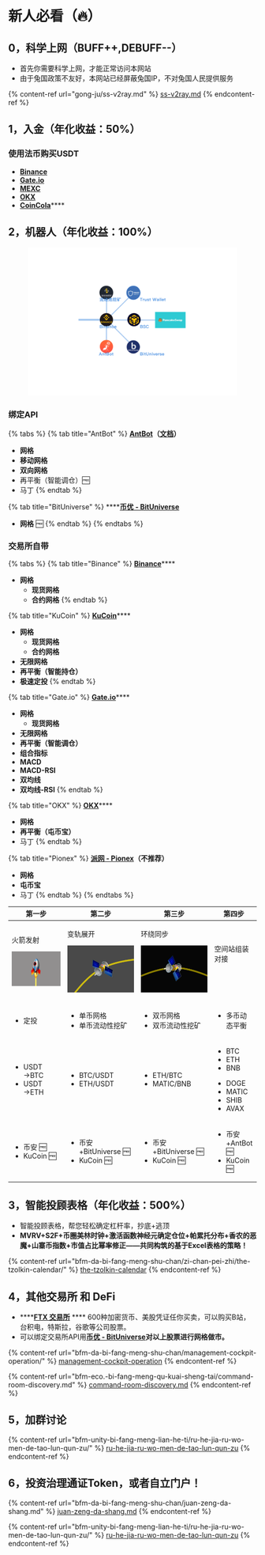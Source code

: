 # 新人必看（🔥）

## 0，科学上网（BUFF++,DEBUFF--）

* 首先你需要科学上网，才能正常访问本网站
* 由于兔国政策不友好，本网站已经屏蔽兔国IP，不对兔国人民提供服务

{% content-ref url="gong-ju/ss-v2ray.md" %}
[ss-v2ray.md](gong-ju/ss-v2ray.md)
{% endcontent-ref %}

## 1，入金（年化收益：50%）

### **使用法币购买USDT**

* ****[**Binance**](https://www.binance.com/zh-CN)****
* ****[**Gate.io**](https://www.gate.io/zh-cn)****
* ****[**MEXC**](https://www.mexc.com/zh-cn)****
* ****[**OKX**](https://www.okx.com/)****
* [**CoinCola**](https://www.coincola.com/?lang=zh-CN)****

## 2，机器人（年化收益：100%）

<figure><img src=".gitbook/assets/币安生态.png" alt=""><figcaption></figcaption></figure>

### 绑定API

{% tabs %}
{% tab title="AntBot" %}
[**AntBot**](https://antrade.io/)**（**[**文档**](https://antrade.io/guide/docs/cn)**）**

* **网格**
* **移动网格**
* **双向网格**
* 再平衡（智能调仓）🆓
* 马丁
{% endtab %}

{% tab title="BitUniverse" %}
****[**币优 - BitUniverse**](https://www.bituniverse.org/zh-CN/index.html)

* **网格** 🆓
{% endtab %}
{% endtabs %}

### 交易所自带

{% tabs %}
{% tab title="Binance" %}
[**Binance**](https://www.binance.com/zh-CN)****

* **网格**
  * **现货网格**
  * **合约网格**
{% endtab %}

{% tab title="KuCoin" %}
[**KuCoin**](https://www.kucoin.com/)****

* **网格**
  * **现货网格**
  * **合约网格**
* **无限网格**
* **再平衡（智能持仓）**
* **极速定投**
{% endtab %}

{% tab title="Gate.io" %}
[**Gate.io**](https://www.gate.io/zh-cn)****

* **网格**
  * **现货网格**
* **无限网格**
* **再平衡（智能调仓）**
* **组合指标**
* **MACD**
* **MACD-RSI**
* **双均线**
* **双均线-RSI**
{% endtab %}

{% tab title="OKX" %}
[**OKX**](https://www.okx.com/)****

* **网格**
* **再平衡（屯币宝）**
* 马丁
{% endtab %}

{% tab title="Pionex" %}
[**派网 - Pionex**](https://www.pionex.cc/zh-CN/sign/ref/NxwM4W0S)**（不推荐）**

* **网格**
* **屯币宝**
* 马丁
{% endtab %}
{% endtabs %}

| 第一步                                                           | 第二步                                                           | 第三步                                                           | 第四步                                                                                                                |
| ------------------------------------------------------------- | ------------------------------------------------------------- | ------------------------------------------------------------- | ------------------------------------------------------------------------------------------------------------------ |
| <p>火箭发射</p><p><img src=".gitbook/assets/火箭发射.png" alt=""></p> | <p>变轨展开</p><p><img src=".gitbook/assets/变轨展开.png" alt=""></p> | <p>环绕同步</p><p><img src=".gitbook/assets/环绕同步.png" alt=""></p> | <p>空间站组装对接</p><p><img src=".gitbook/assets/空间站组装对接.png" alt=""></p>                                                |
| <ul><li>定投</li></ul>                                          | <ul><li>单币网格</li><li>单币流动性挖矿</li></ul>                        | <p></p><ul><li>双币网格</li><li>双币流动性挖矿<br></li></ul>             | <ul><li>多币动态平衡</li></ul>                                                                                           |
| <ul><li>USDT<br>->BTC</li><li>USDT<br>->ETH</li></ul>         | <ul><li>BTC/USDT</li><li>ETH/USDT</li></ul>                   | <ul><li>ETH/BTC</li><li>MATIC/BNB</li></ul>                   | <p></p><ul><li>BTC</li><li>ETH</li><li>BNB</li></ul><ul><li>DOGE</li><li>MATIC</li><li>SHIB</li><li>AVAX</li></ul> |
| <ul><li>币安 🆓</li><li>KuCoin 🆓</li></ul>                     | <ul><li>币安+BitUniverse 🆓</li><li>KuCoin 🆓</li></ul>         | <ul><li>币安+BitUniverse 🆓</li><li>KuCoin 🆓</li></ul>         | <ul><li>币安+AntBot 🆓</li><li>KuCoin 🆓</li></ul>                                                                   |

## 3，智能投顾表格（年化收益：500%）

* 智能投顾表格，帮您轻松确定杠杆率，抄底+逃顶
* **MVRV+S2F+币圈美林时钟+激活函数神经元确定仓位+帕累托分布+香农的恶魔+山寨币指数+市值占比幂率修正——共同构筑的基于Excel表格的策略！**

{% content-ref url="bfm-da-bi-fang-meng-shu-chan/zi-chan-pei-zhi/the-tzolkin-calendar/" %}
[the-tzolkin-calendar](bfm-da-bi-fang-meng-shu-chan/zi-chan-pei-zhi/the-tzolkin-calendar/)
{% endcontent-ref %}

## 4，其他交易所 和 DeFi

* ****[**FTX 交易所**](https://ftx.com/#a=45676115) **** 600种加密货币、美股凭证任你买卖，可以购买B站，台积电，特斯拉，谷歌等公司股票。
* 可以绑定交易所API用[**币优 - BitUniverse**](https://www.bituniverse.org/zh-CN/index.html)**对以上股票进行网格做市。**

{% content-ref url="bfm-da-bi-fang-meng-shu-chan/management-cockpit-operation/" %}
[management-cockpit-operation](bfm-da-bi-fang-meng-shu-chan/management-cockpit-operation/)
{% endcontent-ref %}

{% content-ref url="bfm-eco.-bi-fang-meng-qu-kuai-sheng-tai/command-room-discovery.md" %}
[command-room-discovery.md](bfm-eco.-bi-fang-meng-qu-kuai-sheng-tai/command-room-discovery.md)
{% endcontent-ref %}

## 5，加群讨论

{% content-ref url="bfm-unity-bi-fang-meng-lian-he-ti/ru-he-jia-ru-wo-men-de-tao-lun-qun-zu/" %}
[ru-he-jia-ru-wo-men-de-tao-lun-qun-zu](bfm-unity-bi-fang-meng-lian-he-ti/ru-he-jia-ru-wo-men-de-tao-lun-qun-zu/)
{% endcontent-ref %}

## 6，投资治理通证Token，或者自立门户！

{% content-ref url="bfm-da-bi-fang-meng-shu-chan/juan-zeng-da-shang.md" %}
[juan-zeng-da-shang.md](bfm-da-bi-fang-meng-shu-chan/juan-zeng-da-shang.md)
{% endcontent-ref %}

{% content-ref url="bfm-unity-bi-fang-meng-lian-he-ti/ru-he-jia-ru-wo-men-de-tao-lun-qun-zu/" %}
[ru-he-jia-ru-wo-men-de-tao-lun-qun-zu](bfm-unity-bi-fang-meng-lian-he-ti/ru-he-jia-ru-wo-men-de-tao-lun-qun-zu/)
{% endcontent-ref %}
